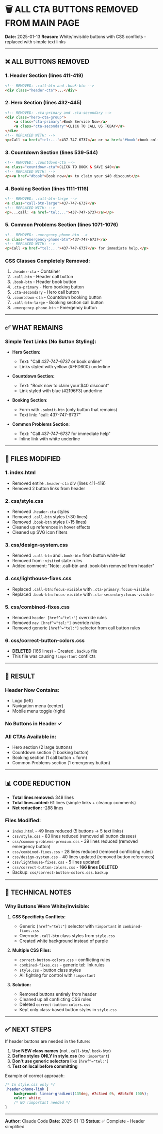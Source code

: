 # 🗑️ ALL CTA BUTTONS REMOVED FROM MAIN PAGE

**Date:** 2025-01-13
**Reason:** White/invisible buttons with CSS conflicts - replaced with simple text links

---

## ❌ ALL BUTTONS REMOVED

### 1. Header Section (lines 411-419)
```html
<!-- REMOVED: .call-btn and .book-btn -->
<div class="header-cta">...</div>
```

### 2. Hero Section (lines 432-445)
```html
<!-- REMOVED: .cta-primary and .cta-secondary -->
<div class="hero-cta-group">
    <a class="cta-primary">Book Service Now</a>
    <a class="cta-secondary">CLICK TO CALL US TODAY</a>
</div>
<!-- REPLACED WITH: -->
<p>Call <a href="tel:...">437-747-6737</a> or <a href="#book">book online</a></p>
```

### 3. Countdown Section (lines 539-544)
```html
<!-- REMOVED: .countdown-cta -->
<a class="countdown-cta">CLICK TO BOOK & SAVE $40</a>
<!-- REPLACED WITH: -->
<p><a href="#book">Book now</a> to claim your $40 discount</p>
```

### 4. Booking Section (lines 1111-1116)
```html
<!-- REMOVED: .call-btn-large -->
<a class="call-btn-large">437-747-6737</a>
<!-- REPLACED WITH: -->
<p>...call: <a href="tel:...">437-747-6737</a></p>
```

### 5. Common Problems Section (lines 1071-1076)
```html
<!-- REMOVED: .emergency-phone-btn -->
<a class="emergency-phone-btn">437-747-6737</a>
<!-- REPLACED WITH: -->
<p>Call <a href="tel:...">437-747-6737</a> for immediate help.</p>
```

### CSS Classes Completely Removed:
1. `.header-cta` - Container
2. `.call-btn` - Header call button
3. `.book-btn` - Header book button
4. `.cta-primary` - Hero booking button
5. `.cta-secondary` - Hero call button
6. `.countdown-cta` - Countdown booking button
7. `.call-btn-large` - Booking section call button
8. `.emergency-phone-btn` - Emergency button

---

## ✅ WHAT REMAINS

### Simple Text Links (No Button Styling):
- **Hero Section:**
  - Text: "Call 437-747-6737 or book online"
  - Links styled with yellow (#FFD600) underline

- **Countdown Section:**
  - Text: "Book now to claim your $40 discount"
  - Link styled with blue (#2196F3) underline

- **Booking Section:**
  - Form with `.submit-btn` (only button that remains)
  - Text link: "call: 437-747-6737"

- **Common Problems Section:**
  - Text: "Call 437-747-6737 for immediate help"
  - Inline link with white underline

---

## 📁 FILES MODIFIED

### 1. **index.html**
- Removed entire `.header-cta` div (lines 411-419)
- Removed 2 button links from header

### 2. **css/style.css**
- Removed `.header-cta` styles
- Removed `.call-btn` styles (~30 lines)
- Removed `.book-btn` styles (~15 lines)
- Cleaned up references in hover effects
- Cleaned up SVG icon filters

### 3. **css/design-system.css**
- Removed `.call-btn` and `.book-btn` from button white-list
- Removed from `:visited` state rules
- Added comment: "Note: .call-btn and .book-btn removed from header"

### 4. **css/lighthouse-fixes.css**
- Replaced `.call-btn:focus-visible` with `.cta-primary:focus-visible`
- Replaced `.book-btn:focus-visible` with `.cta-secondary:focus-visible`

### 5. **css/combined-fixes.css**
- Removed `header [href^="tel:"]` override rules
- Removed `nav [href^="tel:"]` override rules
- Removed generic `[href^="tel:"]` selector from call button rules

### 6. **css/correct-button-colors.css**
- **DELETED** (166 lines) - Created `.backup` file
- This file was causing `!important` conflicts

---

## 🎯 RESULT

### Header Now Contains:
- Logo (left)
- Navigation menu (center)
- Mobile menu toggle (right)

### No Buttons in Header ✓

### All CTAs Available in:
- Hero section (2 large buttons)
- Countdown section (1 booking button)
- Booking section (1 call button + form)
- Common Problems section (1 emergency button)

---

## 📊 CODE REDUCTION

- **Total lines removed:** 349 lines
- **Total lines added:** 61 lines (simple links + cleanup comments)
- **Net reduction:** -288 lines

### Files Modified:
- `index.html` - 49 lines reduced (5 buttons → 5 text links)
- `css/style.css` - 83 lines reduced (removed all button classes)
- `css/common-problems-premium.css` - 39 lines reduced (removed emergency button)
- `css/combined-fixes.css` - 28 lines reduced (removed conflicting rules)
- `css/design-system.css` - 40 lines updated (removed button references)
- `css/lighthouse-fixes.css` - 5 lines updated
- `css/correct-button-colors.css` - **166 lines DELETED**
- Backup: `css/correct-button-colors.css.backup`

---

## 🔧 TECHNICAL NOTES

### Why Buttons Were White/Invisible:

1. **CSS Specificity Conflicts:**
   - Generic `[href^="tel:"]` selector with `!important` in `combined-fixes.css`
   - Overrode `.call-btn` class styles from `style.css`
   - Created white background instead of purple

2. **Multiple CSS Files:**
   - `correct-button-colors.css` - conflicting rules
   - `combined-fixes.css` - generic tel: link rules
   - `style.css` - button class styles
   - All fighting for control with `!important`

3. **Solution:**
   - Removed buttons entirely from header
   - Cleaned up all conflicting CSS rules
   - Deleted `correct-button-colors.css`
   - Kept only class-based button styles in `style.css`

---

## ✅ NEXT STEPS

If header buttons are needed in the future:

1. **Use NEW class names** (not `.call-btn`/`.book-btn`)
2. **Define styles ONLY in style.css** (no `!important`)
3. **Don't use generic selectors** like `[href^="tel:"]`
4. **Test on local before committing**

Example of correct approach:
```css
/* In style.css only */
.header-phone-link {
    background: linear-gradient(135deg, #7c3aed 0%, #8b5cf6 100%);
    color: white;
    /* NO !important needed */
}
```

---

**Author:** Claude Code
**Date:** 2025-01-13
**Status:** ✅ Complete - Header simplified
